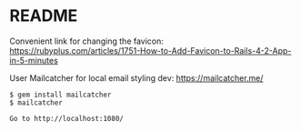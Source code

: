 # README

Convenient link for changing the favicon: https://rubyplus.com/articles/1751-How-to-Add-Favicon-to-Rails-4-2-App-in-5-minutes

User Mailcatcher for local email styling dev: https://mailcatcher.me/

```
$ gem install mailcatcher
$ mailcatcher

Go to http://localhost:1080/
```
